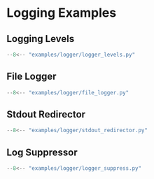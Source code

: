 # Logging Examples

## Logging Levels

```python title="examples/logger/logger_levels.py" linenums="1"
--8<-- "examples/logger/logger_levels.py"
```

## File Logger

```python title="examples/logger/file_logger.py" linenums="1"
--8<-- "examples/logger/file_logger.py"
```

## Stdout Redirector

```python title="examples/logger/stdout_redirector.py" linenums="1"
--8<-- "examples/logger/stdout_redirector.py"
```

## Log Suppressor

```python title="examples/logger/logger_suppress.py" linenums="1"
--8<-- "examples/logger/logger_suppress.py"
```
